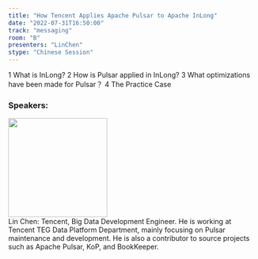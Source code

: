 ```yaml
---
title: "How Tencent Applies Apache Pulsar to Apache InLong"
date: "2022-07-31T16:50:00"
track: "messaging"
room: "B"
presenters: "LinChen"
stype: "Chinese Session"
---
```

1 What is InLong?
2 How is Pulsar applied in InLong?
3 What optimizations have been made for Pulsar？
4 The Practice Case
 ### Speakers: 
 <img src="images/speaker/1103.png" width="200" /><br>Lin Chen: Tencent, Big Data Development Engineer. He is working at Tencent TEG Data Platform Department, mainly focusing on Pulsar maintenance and development. He is also a contributor to source projects such as Apache Pulsar, KoP, and BookKeeper.
 